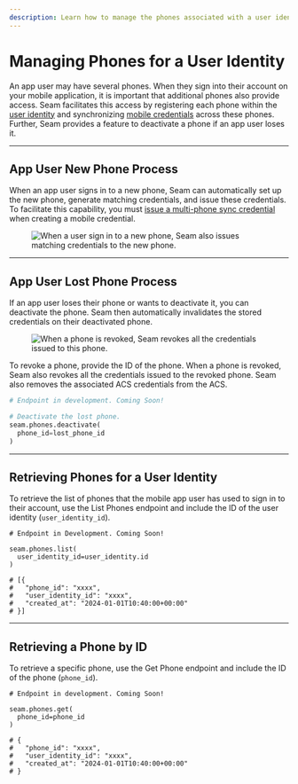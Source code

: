 ```yaml
---
description: Learn how to manage the phones associated with a user identity.
---
```


# Managing Phones for a User Identity

An app user may have several phones. When they sign into their account on your mobile application, it is important that additional phones also provide access. Seam facilitates this access by registering each phone within the [user identity](managing-mobile-app-user-accounts-with-user-identities.md#what-is-a-user-identity) and synchronizing [mobile credentials](./#managing-mobile-credentials) across these phones. Further, Seam provides a feature to deactivate a phone if an app user loses it.

***

## App User New Phone Process

When an app user signs in to a new phone, Seam can automatically set up the new phone, generate matching credentials, and issue these credentials. To facilitate this capability, you must [issue a multi-phone sync credential](issuing-mobile-credentials-from-an-access-control-system.md) when creating a mobile credential.

<figure><img src="../../.gitbook/assets/image (2) (1).png" alt="When a user sign in to a new phone, Seam also issues matching credentials to the new phone."><figcaption></figcaption></figure>

***

## App User Lost Phone Process&#x20;

If an app user loses their phone or wants to deactivate it, you can deactivate the phone. Seam then automatically invalidates the stored credentials on their deactivated phone.

<figure><img src="../../.gitbook/assets/image (3) (1).png" alt="When a phone is revoked, Seam revokes all the credentials issued to this phone."><figcaption></figcaption></figure>

To revoke a phone, provide the ID of the phone. When a phone is revoked, Seam also revokes all the credentials issued to the revoked phone. Seam also removes the associated ACS credentials from the ACS.

```python
# Endpoint in development. Coming Soon!

# Deactivate the lost phone.
seam.phones.deactivate(
  phone_id=lost_phone_id
)
```

***

## Retrieving Phones for a User Identity

To retrieve the list of phones that the mobile app user has used to sign in to their account, use the List Phones endpoint and include the ID of the user identity (`user_identity_id`).

```
# Endpoint in Development. Coming Soon!

seam.phones.list(
  user_identity_id=user_identity.id
)

# [{
#   "phone_id": "xxxx",
#   "user_identity_id": "xxxx",
#   "created_at": "2024-01-01T10:40:00+00:00"
# }]
```

***

## Retrieving a Phone by ID

To retrieve a specific phone, use the Get Phone endpoint and include the ID of the phone (`phone_id`).

```
# Endpoint in development. Coming Soon!

seam.phones.get(
  phone_id=phone_id
)

# {
#   "phone_id": "xxxx",
#   "user_identity_id": "xxxx",
#   "created_at": "2024-01-01T10:40:00+00:00"
# }
```
